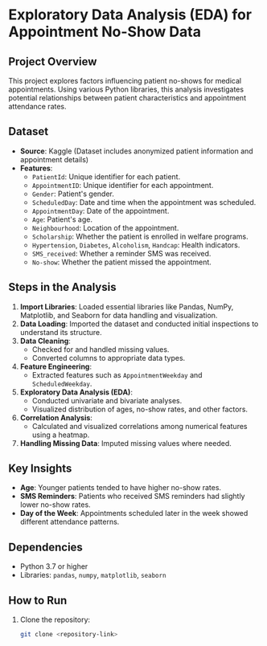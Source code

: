 # Exploratory Data Analysis (EDA) for Appointment No-Show Data

## Project Overview
This project explores factors influencing patient no-shows for medical appointments. Using various Python libraries, this analysis investigates potential relationships between patient characteristics and appointment attendance rates.

## Dataset
- **Source**: Kaggle (Dataset includes anonymized patient information and appointment details)
- **Features**:
  - `PatientId`: Unique identifier for each patient.
  - `AppointmentID`: Unique identifier for each appointment.
  - `Gender`: Patient's gender.
  - `ScheduledDay`: Date and time when the appointment was scheduled.
  - `AppointmentDay`: Date of the appointment.
  - `Age`: Patient's age.
  - `Neighbourhood`: Location of the appointment.
  - `Scholarship`: Whether the patient is enrolled in welfare programs.
  - `Hypertension`, `Diabetes`, `Alcoholism`, `Handcap`: Health indicators.
  - `SMS_received`: Whether a reminder SMS was received.
  - `No-show`: Whether the patient missed the appointment.

## Steps in the Analysis
1. **Import Libraries**: Loaded essential libraries like Pandas, NumPy, Matplotlib, and Seaborn for data handling and visualization.
2. **Data Loading**: Imported the dataset and conducted initial inspections to understand its structure.
3. **Data Cleaning**:
   - Checked for and handled missing values.
   - Converted columns to appropriate data types.
4. **Feature Engineering**: 
   - Extracted features such as `AppointmentWeekday` and `ScheduledWeekday`.
5. **Exploratory Data Analysis (EDA)**:
   - Conducted univariate and bivariate analyses.
   - Visualized distribution of ages, no-show rates, and other factors.
6. **Correlation Analysis**:
   - Calculated and visualized correlations among numerical features using a heatmap.
7. **Handling Missing Data**: Imputed missing values where needed.

## Key Insights
- **Age**: Younger patients tended to have higher no-show rates.
- **SMS Reminders**: Patients who received SMS reminders had slightly lower no-show rates.
- **Day of the Week**: Appointments scheduled later in the week showed different attendance patterns.

## Dependencies
- Python 3.7 or higher
- Libraries: `pandas`, `numpy`, `matplotlib`, `seaborn`

## How to Run
1. Clone the repository:
   ```bash
   git clone <repository-link>
